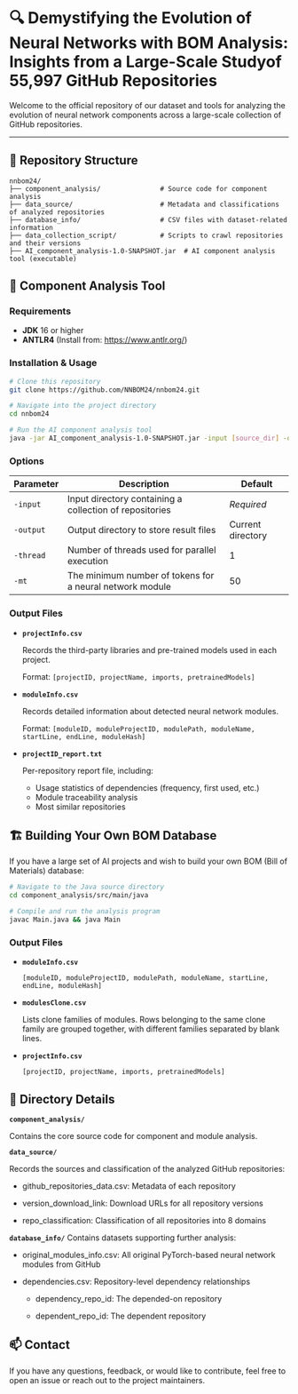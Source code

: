 # 🔍 Demystifying the Evolution of Neural Networks with BOM Analysis: Insights from a Large-Scale Studyof 55,997 GitHub Repositories

Welcome to the official repository of our dataset and tools for analyzing the evolution of neural network components across a large-scale collection of GitHub repositories.

---

## 📁 Repository Structure

```text
nnbom24/
├── component_analysis/               # Source code for component analysis
├── data_source/                      # Metadata and classifications of analyzed repositories
├── database_info/                    # CSV files with dataset-related information
├── data_collection_script/           # Scripts to crawl repositories and their versions
├── AI_component_analysis-1.0-SNAPSHOT.jar  # AI component analysis tool (executable)

```

##  🧪 Component Analysis Tool

### Requirements

- **JDK** 16 or higher
- **ANTLR4** (Install from: https://www.antlr.org/)

### Installation & Usage

```bash
# Clone this repository
git clone https://github.com/NNBOM24/nnbom24.git

# Navigate into the project directory
cd nnbom24

# Run the AI component analysis tool
java -jar AI_component_analysis-1.0-SNAPSHOT.jar -input [source_dir] -output [output_dir] -thread [num_threads] -mt [num_tokens]
```

### Options
| Parameter    | Description                                             | Default           |
| --------- | ------------------------------------------------------- | ----------------- |
| `-input`  | Input directory containing a collection of repositories | *Required*        |
| `-output` | Output directory to store result files                  | Current directory |
| `-thread` | Number of threads used for parallel execution           | 1                 |
| `-mt` |The minimum number of tokens for a neural network module           | 50                 |




### Output Files

- **`projectInfo.csv`**
    
    Records the third-party libraries and pre-trained models used in each project.

    Format: `[projectID, projectName, imports, pretrainedModels]`

- **`moduleInfo.csv`**
    
    Records detailed information about detected neural network modules.

    Format: `[moduleID, moduleProjectID, modulePath, moduleName, startLine, endLine, moduleHash]`

- **`projectID_report.txt`**

    Per-repository report file, including:

    - Usage statistics of dependencies (frequency, first used, etc.)
    - Module traceability analysis
    - Most similar repositories



## 🏗️ Building Your Own BOM Database
If you have a large set of AI projects and wish to build your own BOM (Bill of Materials) database:
```bash
# Navigate to the Java source directory
cd component_analysis/src/main/java

# Compile and run the analysis program
javac Main.java && java Main
```

### Output Files

- **`moduleInfo.csv`**
    
    `[moduleID, moduleProjectID, modulePath, moduleName, startLine, endLine, moduleHash]`

- **`modulesClone.csv`**
    
    Lists clone families of modules.
    Rows belonging to the same clone family are grouped together, with different families separated by blank lines.

- **`projectInfo.csv`**

    `[projectID, projectName, imports, pretrainedModels]`

## 📂 Directory Details

**`component_analysis/`**
    
Contains the core source code for component and module analysis.

**`data_source/`**
    
Records the sources and classification of the analyzed GitHub repositories:

- github_repositories_data.csv: Metadata of each repository

- version_download_link: Download URLs for all repository versions

- repo_classification: Classification of all repositories into 8 domains

**`database_info/`**
Contains datasets supporting further analysis:

- original_modules_info.csv: All original PyTorch-based neural network modules from GitHub

- dependencies.csv: Repository-level dependency relationships

    - dependency_repo_id: The depended-on repository

    - dependent_repo_id: The dependent repository

## 📫 Contact
If you have any questions, feedback, or would like to contribute, feel free to open an issue or reach out to the project maintainers.

